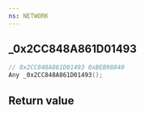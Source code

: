 ```yaml
---
ns: NETWORK
---
```

## _0x2CC848A861D01493

```c
// 0x2CC848A861D01493 0xBEB98840
Any _0x2CC848A861D01493();
```


## Return value
